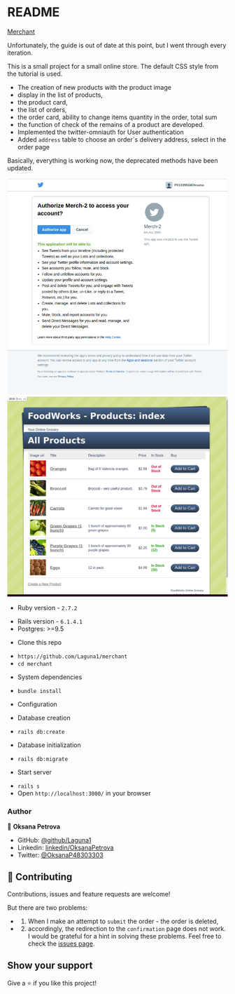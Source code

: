 # README
[Merchant](http://tutorials.jumpstartlab.com/projects/merchant.html)

Unfortunately, the guide is out of date at this point, but I went through every iteration.

This is a small project for a small online store.
The default CSS style from the tutorial is used.

- The creation of new products with the product image
- display in the list of products, 
- the product card, 
- the list of orders, 
- the order card, ability to change items quantity in the order, total sum
- the function of check of the remains of a product are developed.
- Implemented the twitter-omniauth for User authentication
- Added `address` table to choose an order`s delivery address, select in the order page

Basically, everything is working now, the deprecated methods have been updated. 

![Twitter](app/assets/images/twitter-omniauth.png)
![Products List](app/assets/images/products-list.png)


* Ruby version - `2.7.2`
- Rails version - `6.1.4.1`
- Postgres: >=9.5

* Clone this repo
- `https://github.com/Laguna1/merchant`
- `cd merchant` 

* System dependencies
- `bundle install`
* Configuration

* Database creation
- `rails db:create`

* Database initialization
- `rails db:migrate`

* Start server
- `rails s`
- Open `http://localhost:3000/` in your browser


### Author

👤 **Oksana Petrova**

- GitHub: [@github/Laguna1](https://github.com/Laguna1)
- Linkedin: [linkedin/OksanaPetrova](https://www.linkedin.com/in/oksana-petrova/)
- Twitter: [@OksanaP48303303](https://twitter.com/P01339534Oksana)

## 🤝 Contributing

Contributions, issues and feature requests are welcome!

But there are two problems: 
- 1) When I make an attempt to `submit` the order  - the order is deleted, 
- 2) accordingly, the redirection to the `confirmation` page does not work. I would be grateful for a hint in solving these problems.
Feel free to check the [issues page](https://github.com/Laguna1/merchant/issues).

## Show your support

Give a ⭐️ if you like this project!
